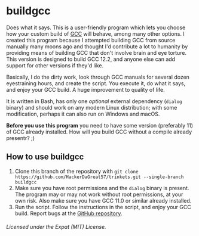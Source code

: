 # buildgcc

Does what it says. This is a user-friendly program which lets you choose how your custom build of [GCC](https://gcc.gnu.org "Click here to go to GCC's official website") will behave, among many other options. I created this program because I attempted building GCC from source manually many moons ago and thought I'd contribute a lot to humanity by providing means of building GCC that don't involve brain and eye torture. This version is designed to build GCC 12.2, and anyone else can add support for other versions if they'd like.

Basically, I do the dirty work, look through GCC manuals for several dozen eyestraining hours, and create the script. You execute it, do what it says, and enjoy your GCC build. A huge improvement to quality of life.

It is written in Bash, has only one *optional* external dependency (`dialog` binary) and should work on any modern Linux distribution; with some modification, perhaps it can also run on Windows and macOS.

**Before you use this program** you need to have some version (preferably 11) of GCC already installed. How will you build GCC  without a compile already presentr? ;)

## How to use buildgcc

1. Clone this branch of the repository with `git clone https://github.com/HackerDaGreat57/trinkets.git --single-branch buildgcc`
2. Make sure you have root permissions and the `dialog` binary is present. The program may or may not work without root permissions, at your own risk. Also make sure you have GCC 11.0 or similar already installed.
3. Run the script. Follow the instructions in the script, and enjoy your GCC build. Report bugs at the [GitHub repository](https://github.com/HackerDaGreat57/trinkets "Click here to go to the repository.").

###### Licensed under the Expat (MIT) License.
